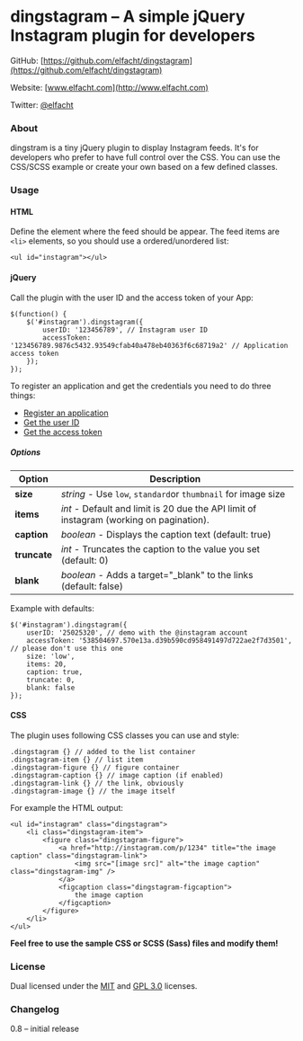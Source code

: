 # dingstagram – A simple jQuery Instagram plugin for developers
GitHub: [https://github.com/elfacht/dingstagram](https://github.com/elfacht/dingstagram)

Website: [www.elfacht.com](http://www.elfacht.com)

Twitter: [@elfacht](https://twitter.com/elfacht)


### About
dingstram is a tiny jQuery plugin to display Instagram feeds. It's for developers who prefer to have full control over the CSS. You can use the CSS/SCSS example or create your own based on a few defined classes.

### Usage

#### HTML

Define the element where the feed should be appear. The feed items are `<li>` elements, so you should use a ordered/unordered list:

	<ul id="instagram"></ul>

#### jQuery

Call the plugin with the user ID and the access token of your App:

	$(function() {
		$('#instagram').dingstagram({
			userID: '123456789', // Instagram user ID
			accessToken: '123456789.9876c5432.93549cfab40a478eb40363f6c68719a2' // Application access token
		});
	});

To register an application and get the credentials you need to do three things:

+ [Register an application](http://instagram.com/developer/)
+ [Get the user ID](http://jelled.com/instagram/lookup-user-id)
+ [Get the access token](http://jelled.com/instagram/access-token)

##### Options

| Option       | Description 
| -------------|-------------
| **size**     | *string* - Use `low`, `standard`or `thumbnail` for image size |
| **items**    | *int* - Default and limit is 20 due the API limit of instagram (working on pagination). |
| **caption**  | *boolean* - Displays the caption text (default: true) |
| **truncate** | *int* - Truncates the caption to the value you set (default: 0) |
| **blank**    | *boolean* - Adds a target="_blank" to the links (default: false) |

Example with defaults: 
 
	$('#instagram').dingstagram({
		userID: '25025320', // demo with the @instagram account
		accessToken: '538504697.570e13a.d39b590cd958491497d722ae2f7d3501', // please don't use this one
		size: 'low',
		items: 20,
		caption: true,
		truncate: 0,
		blank: false
	});
	
#### CSS

The plugin uses following CSS classes you can use and style:

	.dingstagram {} // added to the list container
	.dingstagram-item {} // list item
	.dingstagram-figure {} // figure container
	.dingstagram-caption {} // image caption (if enabled)
	.dingstagram-link {} // the link, obviously
	.dingstagram-image {} // the image itself
	
For example the HTML output:

	<ul id="instagram" class="dingstagram">
		<li class="dingstagram-item">
			<figure class="dingstagram-figure">
				<a href="http://instagram.com/p/1234" title="the image caption" class="dingstagram-link">
					<img src="[image src]" alt="the image caption" class="dingstagram-img" />
				</a>
				<figcaption class="dingstagram-figcaption">
					the image caption
				</figcaption>
			</figure>
		</li>
	</ul>
	
**Feel free to use the sample CSS or SCSS (Sass) files and modify them!**

### License

Dual licensed under the [MIT](http://www.opensource.org/licenses/mit-license.php) 
and [GPL 3.0](http://opensource.org/licenses/GPL-3.0) licenses.

### Changelog

0.8 – initial release